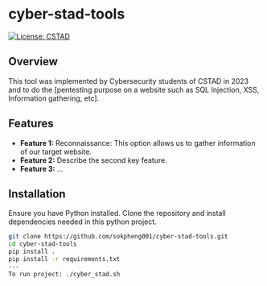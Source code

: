 # cyber-stad-tools

[![License: CSTAD](https://file.notion.so/f/f/122a0908-4c5e-47d3-9a52-ea9e9dd74817/07e0c005-4aca-4464-b39c-f6205fa8f21f/Untitled.png?id=156cbd4f-684e-41c0-a036-ad02383f44ce&table=block&spaceId=122a0908-4c5e-47d3-9a52-ea9e9dd74817&expirationTimestamp=1701993600000&signature=1JLsMRxzYNpRQ6i3fiN1h_7_Uwsqi5bZLy-xHARZ7oE&downloadName=Untitled.png)](https://cyber-stad.vercel.app/)

## Overview

This tool was implemented by Cybersecurity students of CSTAD in 2023 and to do the [pentesting purpose on a website such as SQL Injection, XSS, Information gathering, etc].

## Features

- **Feature 1:** Reconnaissance: This option allows us to gather information of our target website.
- **Feature 2:** Describe the second key feature.
- **Feature 3:** ...

## Installation

Ensure you have Python installed. Clone the repository and install dependencies needed in this python project.


```bash
git clone https://github.com/sokpheng001/cyber-stad-tools.git
cd cyber-stad-tools
pip install .
pip install -r requirements.txt
---
To run project: ./cyber_stad.sh
